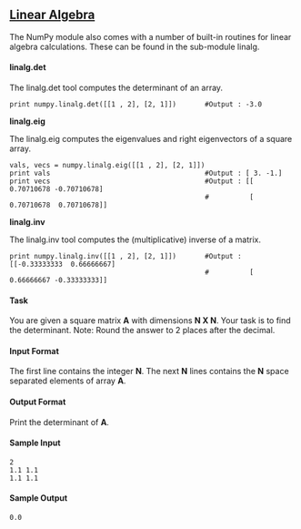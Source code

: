 ## **[Linear Algebra](https://www.hackerrank.com/challenges/np-linear-algebra)** 
The NumPy module also comes with a number of built-in routines for linear algebra calculations. These can be found in the sub-module linalg.

#### linalg.det

The linalg.det tool computes the determinant of an array.
```
print numpy.linalg.det([[1 , 2], [2, 1]])       #Output : -3.0
```
**linalg.eig**

The linalg.eig computes the eigenvalues and right eigenvectors of a square array.
```
vals, vecs = numpy.linalg.eig([[1 , 2], [2, 1]])
print vals                                      #Output : [ 3. -1.]
print vecs                                      #Output : [[ 0.70710678 -0.70710678]
                                                #          [ 0.70710678  0.70710678]]
```
**linalg.inv**

The linalg.inv tool computes the (multiplicative) inverse of a matrix.

```
print numpy.linalg.inv([[1 , 2], [2, 1]])       #Output : [[-0.33333333  0.66666667]
                                                #          [ 0.66666667 -0.33333333]]
```


#### Task

You are given a square matrix **A** with dimensions **N X N**. Your task is to find the determinant. Note: Round the answer to 2 places after the decimal.

#### Input Format

The first line contains the integer **N**.
The next **N** lines contains the **N** space separated elements of array **A**.

#### Output Format

Print the determinant of **A**.

#### Sample Input
```
2
1.1 1.1
1.1 1.1
```

#### Sample Output
```
0.0
```
